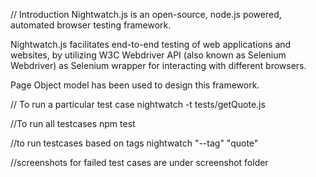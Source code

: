 // Introduction
Nightwatch.js is an open-source, node.js powered, automated browser testing framework.

Nightwatch.js facilitates end-to-end testing of web applications and websites, by utilizing W3C Webdriver API (also known as Selenium Webdriver) as Selenium wrapper for interacting with different browsers.

Page Object model has been used to design this framework.


// To run a particular test case
nightwatch -t tests/getQuote.js

//To run all testcases
npm test

//to run testcases based on tags
nightwatch "--tag" "quote"

//screenshots for failed test cases are under screenshot folder
